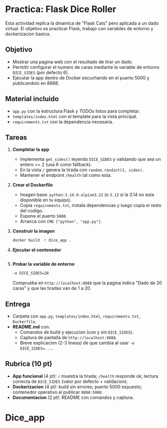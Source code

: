 # Practica: Flask Dice Roller

Esta actividad replica la dinamica de "Flask Cats" pero aplicada a un dado virtual. El objetivo es practicar Flask, trabajo con variables de entorno y dockerizacion basica.

## Objetivo

- Mostrar una pagina web con el resultado de tirar un dado.
- Permitir configurar el numero de caras mediante la variable de entorno `DICE_SIDES` (por defecto 6).
- Ejecutar la app dentro de Docker escuchando en el puerto 5000 y publicandolo en 8888.

## Material incluido

- `app.py` con la estructura Flask y TODOs listos para completar.
- `templates/index.html` con el template para la vista principal.
- `requirements.txt` con la dependencia necesaria.

## Tareas

1. **Completar la app**  
   - Implementa `get_sides()` leyendo `DICE_SIDES` y validando que sea un entero >= 2 (usa 6 como fallback).  
   - En la vista `/` genera la tirada con `random.randint(1, sides)`.  
   - Mantener el endpoint `/health` tal como esta.

2. **Crear el Dockerfile**  
   - Imagen base: `python:3.14.0-alpine3.22` (o `3.13` si la 3.14 no esta disponible en tu equipo).  
   - Copia `requirements.txt`, instala dependencias y luego copia el resto del codigo.  
   - Expone el puerto `5000`.  
   - Arranca con `CMD ["python", "app.py"]`.

3. **Construir la imagen**

   ```bash
   docker build -t dice_app .
   ```

4. **Ejecutar el contenedor**

   ```8888:5000  puerto
   ```

5. **Probar la variable de entorno**

   ```bash
   -e DICE_SIDES=20 
   ```

   Comprueba en `http://localhost:8888` que la pagina indica "Dado de 20 caras" y que las tiradas van de 1 a 20.

## Entrega

- Carpeta con `app.py`, `templates/index.html`, `requirements.txt`, `Dockerfile`.
- **README.md** con:
  - Comandos de build y ejecucion (con y sin `DICE_SIDES`).
  - Captura de pantalla de `http://localhost:8888`.
  - Breve explicacion (2-3 lineas) de que cambia al usar `-e DICE_SIDES=...`.

## Rubrica (10 pt)

- **App funcional** (4 pt): `/` muestra la tirada; `/health` responde ok; lectura correcta de `DICE_SIDES` (valor por defecto + validacion).
- **Dockerizacion** (4 pt): build sin errores; puerto 5000 expuesto; contenedor operativo al publicar `8888:5000`.
- **Documentacion** (2 pt): README con comandos y captura.
# Dice_app

